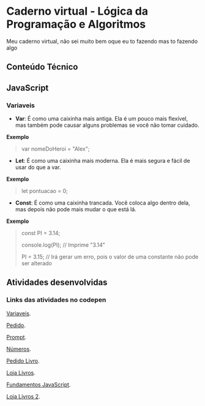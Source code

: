# Caderno virtual - Lógica da Programação e Algoritmos
Meu caderno virtual, não sei muito bem oque eu to fazendo mas to fazendo algo 


## Conteúdo Técnico
## **JavaScript**
### Variaveis
- **Var**: É como uma caixinha mais antiga. Ela é um pouco mais flexível, mas também pode causar alguns problemas se você não tomar cuidado.

**Exemplo**
>var nomeDoHeroi = "Alex";

* **Let**: É como uma caixinha mais moderna. Ela é mais segura e fácil de usar do que a var.

**Exemplo**
>let pontuacao = 0;

+ **Const**: É como uma caixinha trancada. Você coloca algo dentro dela, mas depois não pode mais mudar o que está lá.

**Exemplo**
> const PI = 3.14;
> 
> console.log(PI); // Imprime "3.14"
> 
> PI = 3.15; // Irá gerar um erro, pois o valor de uma constante não pode ser alterado


## Atividades desenvolvidas
### Links das atividades no codepen
[Variaveis](https://codepen.io/Nats-the-animator/pen/RwzZVyv).

[Pedido](https://codepen.io/Nats-the-animator/pen/ZEdJPLv).

[Prompt](https://codepen.io/Nats-the-animator/pen/MWMvxzX).

[Números](https://codepen.io/Nats-the-animator/pen/wvLqZPm).

[Pedido Livro](https://codepen.io/Nats-the-animator/pen/PorOWyq).

[Loja Livros](https://codepen.io/Nats-the-animator/pen/zYVPZwe).

[Fundamentos JavaScript](https://codepen.io/Nats-the-animator/pen/eYwyZpo).

[Loja Livros 2](https://codepen.io/Nats-the-animator/pen/dyBdBEe).

